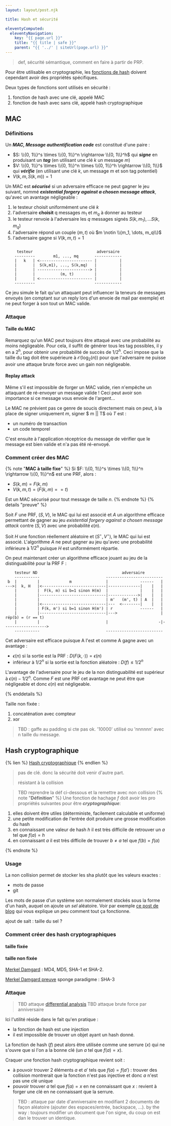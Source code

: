 ```yaml
---
layout: layout/post.njk

title: Hash et sécurité

eleventyComputed:
  eleventyNavigation:
    key: "{{ page.url }}"
    title: "{{ title | safe }}"
    parent: "{{ '../' | siteUrl(page.url) }}"
---
```


> def, sécurité sémantique, comment en faire à partir de PRP.

Pour être utilisable en cryptographie, les [fonctions de hash](/cours/algorithme-code-théorie/théorie/fonctions-hash) doivent cependant avoir des propriétés spécifiques.

Deux types de fonctions sont utilisés en sécurité :

1. fonction de hash avec une clé, appelé MAC
2. fonction de hash avec sans clé, appelé hash cryptographique

## MAC

### Définitions

Un ***MAC, Message authentification code*** est constitué d'une paire :

- $S: \\{0, 1\\}^s \times \\{0, 1\\}^n \rightarrow \\{0, 1\\}^h$ qui ***signe*** en produisant un ***tag*** (en utilisant une clé $k$ un message $m$)
- $V: \\{0, 1\\}^s \times \\{0, 1\\}^n \times \\{0, 1\\}^h \rightarrow \\{0, 1\\}$ qui ***vérifie*** (en utilisant une clé $k$, un message $m$ et son tag potentiel)
- $V(k, m, S(k, m)) = 1$

Un MAC est ***sécurisé*** si un adversaire efficace ne peut gagner le jeu suivant, nommé ***existential forgery against a chosen message attack***, qu'avec un avantage négligeable :

1. le testeur choisit uniformément une clé $k$
2. l'adversaire **choisit** q messages $m_1$ et $m_{q}$ à donner au testeur
3. le testeur renvoie à l'adversaire les $q$ messages signés $S(k, m_1), \dots S(k, m_q)$
4. l'adversaire répond un couple $(m, t)$ où $m \notin \\{m_1, \dots, m_q\\}$
5. l'adversaire gagne si $V(k, m, t) = 1$

```
    
     testeur                            adversaire
    ---------        m1, ..., mq       ------------
    |   k   | <----------------------- |          |  
    |       |  S(k,m1), ..., S(k,mq)   |          |
    |       | -----------------------> |          |
    |       |           (m, t)         |          |
    |       | <----------------------- |          |
    ---------                          ------------

```

Ce jeu simule le fait qu'un attaquant peut influencer la teneurs de messages envoyés (en comptant sur un reply lors d'un envoie de mail par exemple) et ne peut forger à son tout un MAC valide.

### Attaque

#### Taille du MAC

Remarquez qu'un MAC peut toujours être attaqué avec une probabilité au moins négligeable. Pour cela, il suffit de générer tous les tag possibles, il y en a $2^h$, pour obtenir une probabilité de succès de $1/2^h$. Ceci impose que la taille du tag doit être supérieure à $\mathcal{O}(\log_2(n))$ pour que l'adversaire ne puisse avoir une attaque brute force avec un gain non négligeable.

#### Replay attack

Même s'il est impossible de forger un MAC valide, rien n'empêche un attaquant de ré-envoyer un message valide ! Ceci peut avoir son importance si ce message vous envoie de l'argent...

Le MAC ne prévient pas ce genre de soucis directement mais on peut, à la place de signer uniquement $m$, signer $ m || T$ où $T$ est :

- un numéro de transaction
- un code temporel

C'est ensuite à l'application réceptrice du message de vérifier que le message est bien valide et n'a pas été ré-envoyé.

### Comment créer des MAC

{% note "**MAC à taille fixe**" %}
Si $F: \\{0, 1\\}^s \times \\{0, 1\\}^n \rightarrow \\{0, 1\\}^n$ est une PRF, alors :

- $S(k, m) = F(k, m)$
- $V(k, m, t) = (F(k, m) == t)$

Est un MAC sécurisé pour tout message de taille $n$.
{% endnote %}
{% details "preuve" %}

Soit $F$ une PRF, $(S, V)$, le MAC qui lui est associé et $A$ un algorithme efficace permettant de gagner au jeu *existential forgery against a chosen message attack* contre $(S, V)$ avec une probabilité $\epsilon(n)$.

Soit $H$ une fonction réellement aléatoire et $(S^\star, V^\star)$, le MAC qui lui est associé. L'algorithme $A$ ne peut gagner au jeu qu'avec une probabilité inférieure à $1/2^n$ puisque $H$ est uniformément répartie.

On peut maintenant créer un algorithme efficace jouant au jeu de la distinguabilité pour la PRF F :

```
    testeur ND                                     adversaire
    -----------                             -------------------------
 b  |         |             m               |              ------   |
--->|  k, H   |<----------------------------|--------------|    |   |
    |         |  F(k, m) si b=1 sinon H(m)  |              |    |   |
    |         |-----------------------------|------------->|    |   |
    |         |                             | m'   (m', t) | A  |   |
    |         |<----------------------------|---  <--------|    |   |
    |         | F(k, m') si b=1 sinon H(m') | r            ------   |    
    |         |-----------------------------|--->                   | rép(b) = (r == t)
    |         |                             |                      -|------------------->   
    -----------                             -------------------------
```

Cet adversaire est efficace puisque A l'est et comme A gagne avec un avantage :

- $\epsilon(n)$ si la sortie est la PRF : $D(F(k,\cdot)) = \epsilon(n)$
- inférieur à $1/2^n$ si la sortie est la fonction aléatoire : $D(f) \leq 1/2^n$

L'avantage de l'adversaire pour le jeu de la non distinguabilité est supérieur à $\epsilon(n) - 1/2^n$. Comme $F$ est une PRF cet avantage ne peut être que négligeable et donc $\epsilon(n)$ est négligeable.

{% enddetails %}

Taille non fixée :

1. concaténation avec compteur
2. xor

> TBD : gaffe au padding si cte pas ok. '10000' utilisé ou 'nnnnnn' avec n taille du message.

## Hash cryptographique

{% lien %}
[Hash cryptographique](https://fr.wikipedia.org/wiki/Fonction_de_hachage_cryptographique)
{% endlien %}

> pas de clé. donc la sécurité doit venir d'autre part.
> 
> résistant à la collision
>

> TBD reprendre la déf ci-dessous et la remettre avec non collision
{% note "**Définition**" %}
Une fonction de hachage $f$ doit avoir les pro propriétés suivantes pour être  ***cryptographique***:

1. elles doivent être utiles (déterministe, facilement calculable et uniforme)
2. une petite modification de l'entrée doit produire une grosse modification du hash
3. en connaissant une valeur de hash $h$ il est très difficile de retrouver un $a$ tel que $f(a) = h$
4. en connaissant $a$ il est très difficile de trouver $b \neq a$ tel que $f(b) = f(a)$

{% endnote %}

### Usage

La non collision permet de stocker les sha plutôt que les valeurs exactes :

- mots de passe
- git

Les mots de passe d'un système son normalement stockés sous la forme d'un hash, auquel on ajoute un *sel* aléatoire. Voir par exemple [ce post de blog](https://patouche.github.io/2015/03/21/stocker-des-mots-de-passe/) qui vous explique un peu comment tout ça fonctionne.

ajout de salt : taille du sel ?

### Comment créer des hash cryptographiques

#### taille fixée


#### taille non fixée

[Merkel Damgard](https://fr.wikipedia.org/wiki/Construction_de_Merkle-Damg%C3%A5rd) : MD4, MD5, SHA-1 et SHA-2.

[Merkel Damgard preuve](https://www.youtube.com/watch?v=s7arHByjSOw)
sponge paradigme : SHA-3

### Attaque

> TBD attaque [differential analysis](https://en.wikipedia.org/wiki/Differential_cryptanalysis)
> TBD attaque brute force par anniversaire


> 

Ici l'utilité réside dans le fait qu'en pratique :

- la fonction de hash est une injection
- il est impossible de trouver un objet ayant un hash donné.

La fonction de hash ($f$) peut alors être utilisée comme une serrure ($x$) qui ne s'ouvre que si l'on a la bonne clé (un $a$ tel que $f(a) = x$).

Craquer une fonction hash cryptographique revient soit :

- à pouvoir trouver 2 éléments $a$ et $a'$ tels que $f(a) = f(a')$ : trouver des collision montrerait que la fonction n'est pas injective et donc $a$ n'est pas une clé unique
- pouvoir trouver $a$ tel que $f(a) = x$ en ne connaissant que $x$ : revient à forger une clé en ne connaissant que la serrure.

> TBD : attaque par date d'anniversaire en modifiant 2 documents de façon aléatoire (ajouter des espaces/entrée, backspace, ...).
> by the way : toujours modifier un document que l'on signe, du coup on est dan le trouver un identique.